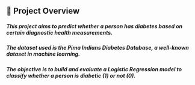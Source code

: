 ## 📘 Project Overview
##### This project aims to predict whether a person has diabetes based on certain diagnostic health measurements.
##### The dataset used is the Pima Indians Diabetes Database, a well-known dataset in machine learning.
##### The objective is to build and evaluate a Logistic Regression model to classify whether a person is diabetic (1) or not (0).
